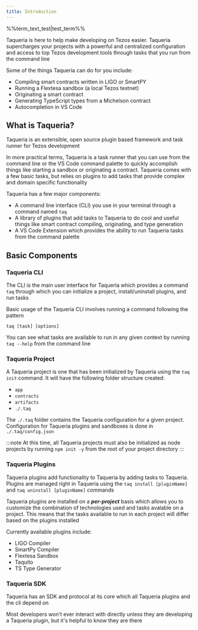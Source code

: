 ```yaml
---
title: Introduction
---
```


<!-- 
content-type: getting started
audience: crypto literate readers and developers looking to USE Taqueria (rather than build on it)

goal: to get the main concepts accross to the in 3 mins or less without losing non-technical folk
purpose: help the user understand what Taqueria is, what it does, and how to proceed

- what are the things a totally green user needs to know to understand Taqueria?
- what can Taqueria do for the user?
- what are the high level concepts you need to know about how to install and use taqueria?
- what is the MINIMAL amount of detail necessary in this document?
 -->

%%term_text_test|test_term%%

Taqueria is here to help make developing on Tezos easier. Taqueria supercharges your projects with a powerful and centralized configuration and access to top Tezos development tools through tasks that you run from the command line

Some of the things Taqueria can do for you include:
- Compiling smart contracts written in LIGO or SmartPY
- Running a Flextesa sandbox (a local Tezos testnet)
- Originating a smart contract 
- Generating TypeScript types from a Michelson contract
- Autocompletion in VS Code

## What is Taqueria?

Taqueria is an extensible, open source plugin based framework and task runner for Tezos development

In more practical terms, Taqueria is a task runner that you can use from the command line or the VS Code command palette to quickly accomplish things like starting a sandbox or originating a contract. Taqueria comes with a few basic tasks, but relies on plugins to add tasks that provide complex and domain specific functionality

Taqueria has a few major components:
 - A command line interface (CLI) you use in your terminal through a command named `taq`
 - A library of plugins that add tasks to Taqueria to do cool and useful things like smart contract compiling, originating, and type generation
 - A VS Code Extension which provides the ability to run Taqueria tasks from the command palette

## Basic Components

### Taqueria CLI

The CLI is the main user interface for Taqueria which provides a command `taq` through which you can initialize a project, install/uninstall plugins, and run tasks

Basic usage of the Taqueria CLI involves running a command following the pattern 
```shell
taq [task] [options]
```

You can see what tasks are available to run in any given context by running `taq --help` from the command line

### Taqueria Project

A Taqueria project is one that has been initialized by Taqueria using the `taq init` command. It will have the following folder structure created:
- `app`
- `contracts`
- `artifacts`
- `./.taq`

The `./.taq` folder contains the Taqueria configuration for a given project. Configuration for Taqueria plugins and sandboxes is done in `./.taq/config.json`

:::note
At this time, all Taqueria projects must also be initialized as node projects by running `npm init -y` from the root of your project directory
:::
### Taqueria Plugins

Taqueria plugins add functionality to Taqueria by adding tasks to Taqueria. Plugins are managed right in Taqueria using the `taq install [pluginName]` and `taq uninstall [pluginName]` commands

Taqueria plugins are installed on a ***per-project*** basis which allows you to customize the combination of technologies used and tasks avalable on a project. This means that the tasks available to run in each project will differ based on the plugins installed

Currently available plugins include:
- LIGO Compiler
- SmartPy Compiler
- Flextesa Sandbox
- Taquito 
- TS Type Generator

### Taqueria SDK

Taqueria has an SDK and protocol at its core which all Taqueria plugins and the cli depend on

Most developers won't ever interact with directly unless they are developing a Taqueria plugin, but it's helpful to know they are there